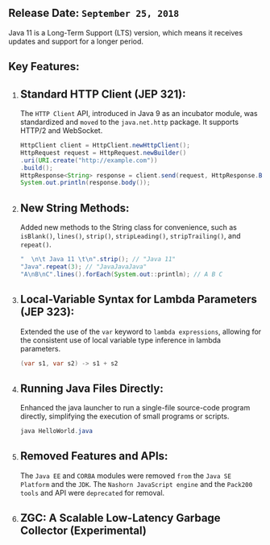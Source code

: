 ## Release Date: `September 25, 2018`

Java 11 is a Long-Term Support (LTS) version, which means it receives updates and support for a longer period.

## Key Features:

1.  ## Standard HTTP Client (JEP 321):

    The `HTTP Client` API, introduced in Java 9 as an incubator module, was standardized and `moved` to the `java.net.http` package. It supports HTTP/2 and WebSocket.

    ```java
    HttpClient client = HttpClient.newHttpClient();
    HttpRequest request = HttpRequest.newBuilder()
    .uri(URI.create("http://example.com"))
    .build();
    HttpResponse<String> response = client.send(request, HttpResponse.BodyHandlers.ofString());
    System.out.println(response.body());
    ```

2.  ## New String Methods:

    Added new methods to the String class for convenience, such as `isBlank()`, `lines()`, `strip()`, `stripLeading()`, `stripTrailing()`, and `repeat()`.

    ```java
    "  \n\t Java 11 \t\n".strip(); // "Java 11"
    "Java".repeat(3); // "JavaJavaJava"
    "A\nB\nC".lines().forEach(System.out::println); // A B C
    ```

3.  ## Local-Variable Syntax for Lambda Parameters (JEP 323):

    Extended the use of the `var` keyword to `lambda expressions`, allowing for the consistent use of local variable type inference in lambda parameters.

    ```java
    (var s1, var s2) -> s1 + s2
    ```

4.  ## Running Java Files Directly:

    Enhanced the java launcher to run a single-file source-code program directly, simplifying the execution of small programs or scripts.

    ```java
    java HelloWorld.java
    ```

5.  ## Removed Features and APIs:

    The `Java EE` and `CORBA` modules were removed `from` the `Java SE Platform` and the `JDK`.
    The `Nashorn JavaScript engine` and the `Pack200 tools` and API were `deprecated` for removal.

6.  ## ZGC: A Scalable Low-Latency Garbage Collector (Experimental)
